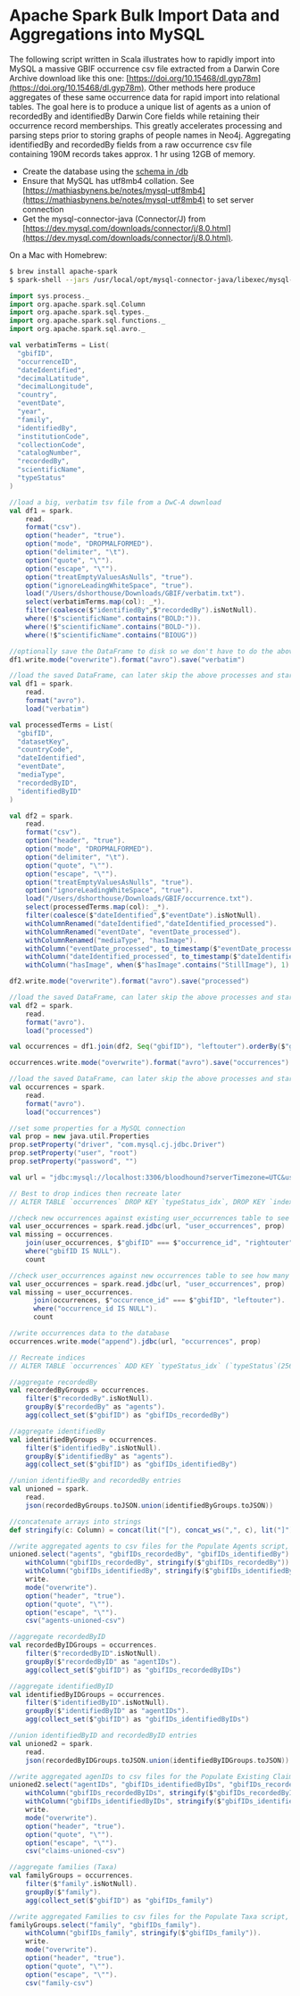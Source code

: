# Apache Spark Bulk Import Data and Aggregations into MySQL

The following script written in Scala illustrates how to rapidly import into MySQL a massive GBIF occurrence csv file extracted from a Darwin Core Archive download like this one: [https://doi.org/10.15468/dl.gyp78m](https://doi.org/10.15468/dl.gyp78m). Other methods here produce aggregates of these same occurrence data for rapid import into relational tables. The goal here is to produce a unique list of agents as a union of recordedBy and identifiedBy Darwin Core fields while retaining their occurrence record memberships. This greatly accelerates processing and parsing steps prior to storing graphs of people names in Neo4j. Aggregating identifiedBy and recordedBy fields from a raw occurrence csv file containing 190M records takes approx. 1 hr using 12GB of memory.

- Create the database using the [schema in /db](db/bloodhound.sql)
- Ensure that MySQL has utf8mb4 collation. See [https://mathiasbynens.be/notes/mysql-utf8mb4](https://mathiasbynens.be/notes/mysql-utf8mb4) to set server connection
- Get the mysql-connector-java (Connector/J) from [https://dev.mysql.com/downloads/connector/j/8.0.html](https://dev.mysql.com/downloads/connector/j/8.0.html).

On a Mac with Homebrew:

```bash
$ brew install apache-spark
$ spark-shell --jars /usr/local/opt/mysql-connector-java/libexec/mysql-connector-java-8.0.19.jar --packages org.apache.spark:spark-avro_2.11:2.4.5 --driver-memory 12G
```

```scala
import sys.process._
import org.apache.spark.sql.Column
import org.apache.spark.sql.types._
import org.apache.spark.sql.functions._
import org.apache.spark.sql.avro._

val verbatimTerms = List(
  "gbifID",
  "occurrenceID",
  "dateIdentified",
  "decimalLatitude",
  "decimalLongitude",
  "country",
  "eventDate",
  "year",
  "family",
  "identifiedBy",
  "institutionCode",
  "collectionCode",
  "catalogNumber",
  "recordedBy",
  "scientificName",
  "typeStatus"
)

//load a big, verbatim tsv file from a DwC-A download
val df1 = spark.
    read.
    format("csv").
    option("header", "true").
    option("mode", "DROPMALFORMED").
    option("delimiter", "\t").
    option("quote", "\"").
    option("escape", "\"").
    option("treatEmptyValuesAsNulls", "true").
    option("ignoreLeadingWhiteSpace", "true").
    load("/Users/dshorthouse/Downloads/GBIF/verbatim.txt").
    select(verbatimTerms.map(col): _*).
    filter(coalesce($"identifiedBy",$"recordedBy").isNotNull).
    where(!$"scientificName".contains("BOLD:")).
    where(!$"scientificName".contains("BOLD-")).
    where(!$"scientificName".contains("BIOUG"))

//optionally save the DataFrame to disk so we don't have to do the above again
df1.write.mode("overwrite").format("avro").save("verbatim")

//load the saved DataFrame, can later skip the above processes and start from here
val df1 = spark.
    read.
    format("avro").
    load("verbatim")

val processedTerms = List(
  "gbifID",
  "datasetKey",
  "countryCode",
  "dateIdentified",
  "eventDate",
  "mediaType",
  "recordedByID",
  "identifiedByID"
)

val df2 = spark.
    read.
    format("csv").
    option("header", "true").
    option("mode", "DROPMALFORMED").
    option("delimiter", "\t").
    option("quote", "\"").
    option("escape", "\"").
    option("treatEmptyValuesAsNulls", "true").
    option("ignoreLeadingWhiteSpace", "true").
    load("/Users/dshorthouse/Downloads/GBIF/occurrence.txt").
    select(processedTerms.map(col): _*).
    filter(coalesce($"dateIdentified",$"eventDate").isNotNull).
    withColumnRenamed("dateIdentified","dateIdentified_processed").
    withColumnRenamed("eventDate", "eventDate_processed").
    withColumnRenamed("mediaType", "hasImage").
    withColumn("eventDate_processed", to_timestamp($"eventDate_processed")).
    withColumn("dateIdentified_processed", to_timestamp($"dateIdentified_processed")).
    withColumn("hasImage", when($"hasImage".contains("StillImage"), 1).otherwise(0))

df2.write.mode("overwrite").format("avro").save("processed")

//load the saved DataFrame, can later skip the above processes and start from here
val df2 = spark.
    read.
    format("avro").
    load("processed")

val occurrences = df1.join(df2, Seq("gbifID"), "leftouter").orderBy($"gbifID").distinct

occurrences.write.mode("overwrite").format("avro").save("occurrences")

//load the saved DataFrame, can later skip the above processes and start from here
val occurrences = spark.
    read.
    format("avro").
    load("occurrences")

//set some properties for a MySQL connection
val prop = new java.util.Properties
prop.setProperty("driver", "com.mysql.cj.jdbc.Driver")
prop.setProperty("user", "root")
prop.setProperty("password", "")

val url = "jdbc:mysql://localhost:3306/bloodhound?serverTimezone=UTC&useSSL=false"

// Best to drop indices then recreate later
// ALTER TABLE `occurrences` DROP KEY `typeStatus_idx`, DROP KEY `index_occurrences_on_datasetKey`;

//check new occurrences against existing user_occurrences table to see how many orphaned occurrences we have
val user_occurrences = spark.read.jdbc(url, "user_occurrences", prop)
val missing = occurrences.
    join(user_occurrences, $"gbifID" === $"occurrence_id", "rightouter").
    where("gbifID IS NULL").
    count

//check user_occurrences against new occurrences table to see how many orphaned claims we have
val user_occurrences = spark.read.jdbc(url, "user_occurrences", prop)
val missing = user_occurrences.
      join(occurrences, $"occurrence_id" === $"gbifID", "leftouter").
      where("occurrence_id IS NULL").
      count

//write occurrences data to the database
occurrences.write.mode("append").jdbc(url, "occurrences", prop)

// Recreate indices
// ALTER TABLE `occurrences` ADD KEY `typeStatus_idx` (`typeStatus`(256)), ADD KEY `index_occurrences_on_datasetKey` (`datasetKey`);

//aggregate recordedBy
val recordedByGroups = occurrences.
    filter($"recordedBy".isNotNull).
    groupBy($"recordedBy" as "agents").
    agg(collect_set($"gbifID") as "gbifIDs_recordedBy")

//aggregate identifiedBy
val identifiedByGroups = occurrences.
    filter($"identifiedBy".isNotNull).
    groupBy($"identifiedBy" as "agents").
    agg(collect_set($"gbifID") as "gbifIDs_identifiedBy")

//union identifiedBy and recordedBy entries
val unioned = spark.
    read.
    json(recordedByGroups.toJSON.union(identifiedByGroups.toJSON))

//concatenate arrays into strings
def stringify(c: Column) = concat(lit("["), concat_ws(",", c), lit("]"))

//write aggregated agents to csv files for the Populate Agents script, /bin/populate_agents.rb
unioned.select("agents", "gbifIDs_recordedBy", "gbifIDs_identifiedBy").
    withColumn("gbifIDs_recordedBy", stringify($"gbifIDs_recordedBy")).
    withColumn("gbifIDs_identifiedBy", stringify($"gbifIDs_identifiedBy")).
    write.
    mode("overwrite").
    option("header", "true").
    option("quote", "\"").
    option("escape", "\"").
    csv("agents-unioned-csv")

//aggregate recordedByID
val recordedByIDGroups = occurrences.
    filter($"recordedByID".isNotNull).
    groupBy($"recordedByID" as "agentIDs").
    agg(collect_set($"gbifID") as "gbifIDs_recordedByIDs")

//aggregate identifiedByID
val identifiedByIDGroups = occurrences.
    filter($"identifiedByID".isNotNull).
    groupBy($"identifiedByID" as "agentIDs").
    agg(collect_set($"gbifID") as "gbifIDs_identifiedByIDs")

//union identifiedByID and recordedByID entries
val unioned2 = spark.
    read.
    json(recordedByIDGroups.toJSON.union(identifiedByIDGroups.toJSON))

//write aggregated agenIDs to csv files for the Populate Existing Claims script, /bin/populate_existing_claims.rb
unioned2.select("agentIDs", "gbifIDs_identifiedByIDs", "gbifIDs_recordedByIDs").
    withColumn("gbifIDs_recordedByIDs", stringify($"gbifIDs_recordedByIDs")).
    withColumn("gbifIDs_identifiedByIDs", stringify($"gbifIDs_identifiedByIDs")).
    write.
    mode("overwrite").
    option("header", "true").
    option("quote", "\"").
    option("escape", "\"").
    csv("claims-unioned-csv")

//aggregate families (Taxa)
val familyGroups = occurrences.
    filter($"family".isNotNull).
    groupBy($"family").
    agg(collect_set($"gbifID") as "gbifIDs_family")

//write aggregated Families to csv files for the Populate Taxa script, /bin/populate_taxa.rb
familyGroups.select("family", "gbifIDs_family").
    withColumn("gbifIDs_family", stringify($"gbifIDs_family")).
    write.
    mode("overwrite").
    option("header", "true").
    option("quote", "\"").
    option("escape", "\"").
    csv("family-csv")
```
